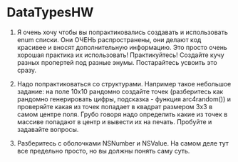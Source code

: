 # DataTypesHW

1. Я очень хочу чтобы вы попрактиковались создавать и использовать enum списки. Они ОЧЕНЬ распространены, они делают код красивее и вносят дополнительную информацию. Это просто очень хорошая практика их использовать! Практикуйтесь! Создайте кучу разных пропертей под разные энумы. Постарайтесь усвоить это сразу.

2. Надо попрактиковаться со структурами. Например такое небольшое задание:
на поле 10х10 рандомно создайте точек (разберитесь как рандомно генерировать цифры, подсказка - функция arc4random()) и проверяйте какая из точек попадает в квадрат размером 3х3 в самом центре поля. Грубо говоря надо определить какие из точек в массиве попадают в центр и вывести их на печать. Пробуйте и задавайте вопросы.

3. Разберитесь с оболочками NSNumber и NSValue. На самом деле тут все предельно просто, но вы должны понять саму суть.
